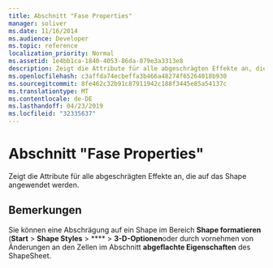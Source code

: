 ```yaml
---
title: Abschnitt "Fase Properties"
manager: soliver
ms.date: 11/16/2014
ms.audience: Developer
ms.topic: reference
localization_priority: Normal
ms.assetid: 1e4bb1ca-1840-4053-86da-079e3a3313e8
description: Zeigt die Attribute für alle abgeschrägten Effekte an, die auf das Shape angewendet werden.
ms.openlocfilehash: c3affda74ecbeffa3b466a48274f65264018b930
ms.sourcegitcommit: 8fe462c32b91c87911942c188f3445e85a54137c
ms.translationtype: MT
ms.contentlocale: de-DE
ms.lasthandoff: 04/23/2019
ms.locfileid: "32335637"
---
```

# <a name="bevel-properties-section"></a>Abschnitt "Fase Properties"

Zeigt die Attribute für alle abgeschrägten Effekte an, die auf das Shape angewendet werden. 
  
## <a name="remarks"></a>Bemerkungen

Sie können eine Abschrägung auf ein Shape im Bereich **Shape formatieren** (**Start** > **Shape Styles** > **** > **3-D-Optionen**oder durch vornehmen von Änderungen an den Zellen im Abschnitt **abgeflachte Eigenschaften** des ShapeSheet. 
  

